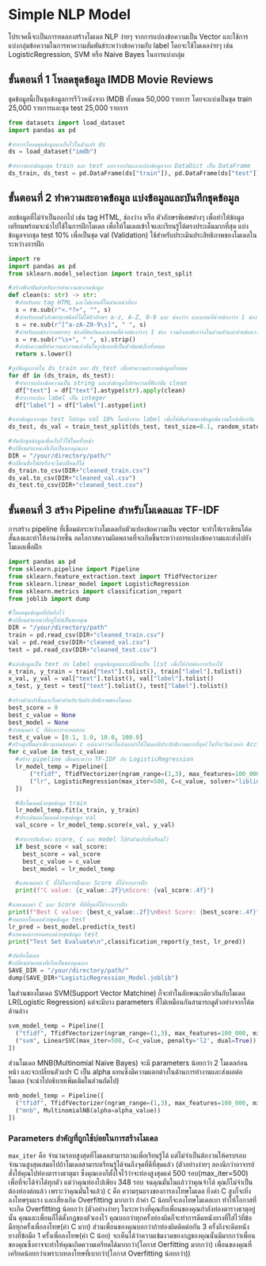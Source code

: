# Simple NLP Model 
โปรเจคนี้จะเป็นการทดลองสร้างโมเดล NLP ง่ายๆ จากการแปลงข้อความเป็น Vector และใช้การแบ่งกลุ่มข้อความในการหาความสัมพันธ์ระหว่างข้อความกับ label โดยจะใช้โมเดลง่ายๆ เช่น LogisticRegression, SVM หรือ Naive Bayes ในการแบ่งกลุ่ม
## ขั้นตอนที่ 1 โหลดชุดข้อมูล IMDB Movie Reviews 
ชุดข้อมูลนี้เป็นชุดข้อมูลการรีวิวหนังจาก IMDB ทั้งหมด 50,000 รายการ โดยจะแบ่งเป็นชุด train 25,000 รายการและชุด test 25,000 รายการ
```python 
from datasets import load_dataset
import pandas as pd

#ทำการโหลดชุดข้อมูลมาเก็บไว้ในตัวแปร ds
ds = load_dataset("imdb")

#ทำการแบ่งข้อมูลชุด train และ test ออกจากกันและแปลงข้อมูลจาก DataDict เป็น DataFrame
ds_train, ds_test = pd.DataFrame(ds["train"]), pd.DataFrame(ds["test"])
```
## ขั้นตอนที่ 2 ทำความสะอาดข้อมูล แบ่งข้อมูลและบันทึกชุดข้อมูล
ลบข้อมูลที่ไม่จำเป็นออกไป เช่น tag HTML, ช่องว่าง หรือ ตัวอักษรพิเศษต่างๆ เพื่อทำให้ข้อมูลเตรียมพร้อมจะนำไปใช้ในการฝึกโมเดล เพื่อให้โมเดลเข้าใจและเรียนรู้ได้ตรงประเด็นมากที่สุด แบ่งข้อมูลจากชุด test 10% เพื่อเป็นชุด val (Validation) ใช้สำหรับประเมินประสิทธิภาพของโมเดลในระหว่างการฝึก
```python
import re
import pandas as pd
from sklearn.model_selection import train_test_split

#สร้างฟังก์ชันสำหรับการทำความสะอาดข้อมูล
def clean(s: str) -> str:
  #สำหรับลบ tag HTML และไม่แทนที่ในตำแหน่งที่ลบ
  s = re.sub(r"<.*?>", "", s)
  #สำหรับลบตัวอักษรทุกชนิดที่ไม่ใช่ตัวอักษร a-z, A-Z, 0-9 และ ช่องว่าง และแทนที่ด้วยช่องว่าง 1 ช่อง
  s = re.sub(r"[^a-zA-Z0-9\s]", " ", s)
  #สำหรับลบช่องว่างหลายๆ ช่องที่ติดกันและแทนที่ด้วยช่องว่างๆ 1 ช่อง รวมถึงลบช่องว่างในส่วนหัวและท้ายข้อความด้วย
  s = re.sub(r"\s+", " ", s).strip()
  #ส่งข้อความที่ทำความสะอาดแล้วคืนในรูปแบบที่เป็นตัวพิมพ์เล็กทั้งหมด
  return s.lower()

#ลูปข้อมูลภายใน ds_train และ ds_test เพื่อทำความสะอาดข้อมูลทั้งหมด
for df in (ds_train, ds_test):
  #ทำการแปลงข้อความเป็น string และส่งข้อมูลไปทำความที่ฟังก์ชัน clean
  df["text"] = df["text"].astype(str).apply(clean)
  #ทำการแปลง label เป็น integer
  df["label"] = df["label"].astype(int)

#แบ่งข้อมูลจากชุด test ไปยังชุด val 10% โดยอิงจาก label เพื่อให้สัดส่วนของข้อมูลมีความใกล้เคียงกัน
ds_test, ds_val = train_test_split(ds_test, test_size=0.1, random_state=42, stratify=ds_test["label"])

#บันทึกชุดข้อมูลเพื่อเก็บไว้ใช้ในครั้งหน้า
#เปลี่ยนตำแหน่งที่เก็บเป็นของคุณเอง
DIR = "/your/directory/path/"
#เปลี่ยนชื่อไฟล์หรือจะไม่เปลี่ยนก็ได้
ds_train.to_csv(DIR+"cleaned_train.csv")
ds_val.to_csv(DIR+"cleaned_val.csv")
ds_test.to_csv(DIR+"cleaned_test.csv")
```
## ขั้นตอนที่ 3 สร้าง Pipeline สำหรับโมเดลและ TF-IDF
การสร้าง pipeline ที่เชื่อมต่อระหว่างโมเดลกับตัวแปลงข้อความเป็น vector จะทำให้เราเขียนโค้ดสั้นลงและทำให้งานง่ายขึ้น ลดโอกาสความผิดพลาดที่จะเกิดขึ้นระหว่างการแปลงข้อความและส่งไปยังโมเดลเพื่อฝึก
```python
import pandas as pd
from sklearn.pipeline import Pipeline
from sklearn.feature_extraction.text import TfidfVectorizer
from sklearn.linear_model import LogisticRegression
from sklearn.metrics import classification_report
from joblib import dump

#โหลดชุดข้อมูลที่บันทึกไว้
#เปลี่ยนตำแหน่งที่อยู่ไฟล์เป็นของคุณ
DIR = "/your/directory/path"
train = pd.read_csv(DIR+"cleaned_train.csv")
val = pd.read_csv(DIR+"cleaned_val.csv")
test = pd.read_csv(DIR+"cleaned_test.csv")

#แบ่งข้อมูลเป็น text กับ label ทุกชุดข้อมูลและเปลี่ยนเป็น list เพื่อให้ง่ายต่อการเรียกใช้
x_train, y_train = train["text"].tolist(), train["label"].tolist()
x_val, y_val = val["text"].tolist(), val["label"].tolist()
x_test, y_test = test["text"].tolist(), test["label"].tolist()

#สร้างตัวแปรขึ้นมาเก็บค่าสำหรับวัดประสิทธิภาพของโมเดล
best_score = 0
best_c_value = None
best_model = None
#กำหนดค่า C ที่ต้องการจะทดสอบ
test_c_value = [0.1, 1.0, 10.0, 100.0]
#สร้างลูปขึ้นมาเพื่อวนทดสอบค่า c แต่ละค่าว่าค่าใดส่งผลทำให้โมเดลมีประสิทธิภาพมากที่สุด(ในที่จะวัดด้วยค่า Accuracy) และทำการเก็บค่า c ที่ดีที่สุดและโมเดลที่ดีที่สุด
for c_value in test_c_value:
  #สร้าง pipeline เชื่อมระหว่าง TF-IDF กับ LogisticRegression
  lr_model_temp = Pipeline([
      ("tfidf", TfidfVectorizer(ngram_range=(1,3), max_features=100_000, min_df=2, max_df=0.8)),
      ("lr", LogisticRegression(max_iter=500, C=c_value, solver="liblinear", n_jobs=-1))
  ])

  #ฝึกโมเดลด้วยชุดข้อมูล train
  lr_model_temp.fit(x_train, y_train)
  #ประเมินผลโมเดลด้วยชุดข้อมูล val
  val_score = lr_model_temp.score(x_val, y_val)

  #ทำการบันทึกค่า score, C และ model ไปยังตัวแปรที่เตรียมไว้
  if best_score < val_score:
    best_score = val_score
    best_c_value = c_value
    best_model = lr_model_temp

  #แสดงผลค่า C ที่ใช้ในการฝึกและ Score ที่ได้จากการฝึก
  print(f"C value: {c_value:.2f}\nScore: {val_score:.4f}")

#แสดงผลค่า C และ Score ที่ดีที่สุดที่ได้จากการฝึก
print(f"Best C value: {best_c_value:.2f}\nBest Score: {best_score:.4f}")
#ทดสอบโมเดลด้วยชุดข้อมูล test
lr_pred = best_model.predict(x_test)
#แสดงผลการทดสอบด้วยชุดข้อมูล test
print("Test Set Evaluate\n",classification_report(y_test, lr_pred))

#บันทึกโมเดล
#เปลี่ยนตำแหน่งที่เก็บเป็นของคุณเอง
SAVE_DIR = "/your/directory/path/"
dump(SAVE_DIR+"LogisticRegression_Model.joblib")
```
ในส่วนของโมเดล SVM(Support Vector Matchine) ก็จะทำในลักษณะเดียวกันกับโมเดล LR(Logistic Regression) แต่จะมีบาง parameters ที่ไม่เหมือนกันสามารถดูตัวอย่างจากโค้ดด้านล่าง
```python
svm_model_temp = Pipeline([
  ("tfidf", TfidfVectorizer(ngram_range=(1,3), max_features=100_000, min_df=2, max_df=0.8)),
  ("svm", LinearSVC(max_iter=500, C=c_value, penalty='l2', dual=True))
])
```
ส่วนโมเดล MNB(Multinomial Naive Bayes) จะมี parameters น้อยกว่า 2 โมเดลก่อนหน้า และจะเปลี่ยนตัวแปร C เป็น alpha แทนซึ่งมีความแตกต่างในด้านการทำงานและส่งผลต่อโมเดล (จะนำไปอธิบายเพิ่มเติมในส่วนถัดไป)
```python
mnb_model_temp = Pipeline([
  ("tfidf", TfidfVectorizer(ngram_range=(1,3), max_features=100_000, min_df=2, max_df=0.8)),
  ("mnb", MultinomialNB(alpha=alpha_value))
])
```
### Parameters สำคัญที่ถูกใช้บ่อยในการสร้างโมเดล
`max_iter` คือ จำนวนรอบสูงสุดที่โมเดลสามารถวนเพื่อเรียนรู้ได้ แต่ไม่จำเป็นต้องวนให้ครบรอบจำนวนสูงสุดเสมอไปถ้าโมเดลสามารถเรียนรู้ได้จนถึงจุดที่ดีที่สุดแล้ว (ตัวอย่างง่ายๆ ลองนึกว่าอาจารย์สั่งให้คุณไปท่องตารางธาตุมา ซึ่งคุณเองก็ตั้งใจไว้ว่าจะท่องสูงสุดแค่ 500 รอบ(max_iter=500) เพื่อที่จะได้จำได้ทุกตัว แต่ว่าคุณท่องไปเพียง 348 รอบ จนคุณมั่นในแล้วว่าคุณจำได้ คุณก็ไม่จำเป็นต้องท่องต่อแล้ว เพราะว่าคุณมั่นใจแล้ว)
`C` คือ ความรุนแรงของการลงโทษโมเดล ยิ่งค่า C สูงก็จะยิ่งลงโทษรุนแรง และเสี่ยงเกิด Overfitting มากกว่า ถ้าค่า C น้อยก็จะลงโทษโมเดลเบา ทำให้โอกาสที่จะเกิด Overfitting น้อยกว่า (ตัวอย่างง่ายๆ ในระหว่างที่คุณกับเพื่อนของคุณกำลังท่องตารางธาตุอยู่นั้น คุณและเพื่อนก็ได้ตั้งกฎของตัวเองไว้ คุณบอกว่าทุกครั้งท่องผิดก็จะทำการดีดหนังยางที่ใส่ไว้ที่ข้อมือทุกครั้งเพื่อลงโทษ(ค่า C มาก) ส่วนเพื่อนของคุณบอกว่าถ้าท่องผิดติดต่อกัน 3 ครั้งถึงจะดีดหนังยางที่ข้อมือ 1 ครั้งเพื่อลงโทษ(ค่า C น้อย) จะเห็นได้ว่าความเข้มงวดของกฎของคุณนั้นมีมากกว่าเพื่อนของคุณซึ่งอาจจะทำให้คุณเกิดความเครียดได้มากกว่า(โอกาส Oerfitting มากกว่า) เพื่อนของคุณที่เครียดน้อยกว่าเพราะบทลงโทษที่เบากว่า(โอกาส Overfitting น้อยกว่า))
